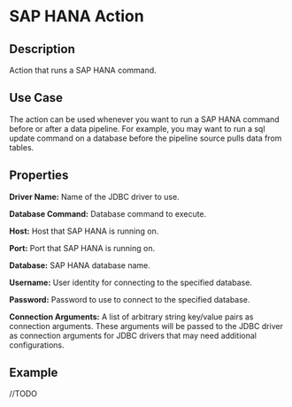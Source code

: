 # SAP HANA Action


Description
-----------
Action that runs a SAP HANA command.


Use Case
--------
The action can be used whenever you want to run a SAP HANA command before or after a data pipeline.
For example, you may want to run a sql update command on a database before the pipeline source pulls data from tables.


Properties
----------
**Driver Name:** Name of the JDBC driver to use.

**Database Command:** Database command to execute.

**Host:** Host that SAP HANA is running on.

**Port:** Port that SAP HANA is running on.

**Database:** SAP HANA database name.

**Username:** User identity for connecting to the specified database.

**Password:** Password to use to connect to the specified database.

**Connection Arguments:** A list of arbitrary string key/value pairs as connection arguments. These arguments
will be passed to the JDBC driver as connection arguments for JDBC drivers that may need additional configurations.


Example
-------

//TODO